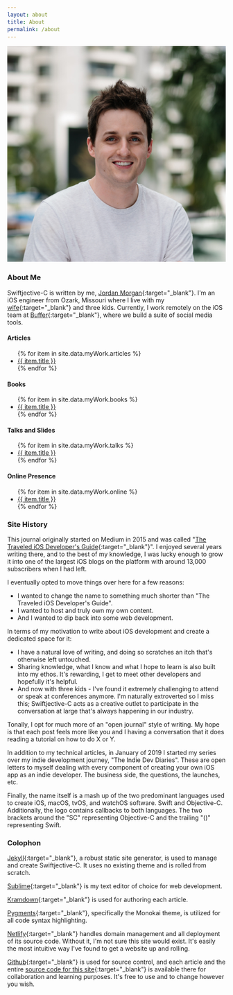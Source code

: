 ```yaml
---
layout: about
title: About
permalink: /about
---
```


<img id="headerImg" alt="headshot" src="/assets/images/about/headshot.jpeg" />

### About Me
Swiftjective-C is written by me, [Jordan Morgan](https://www.twitter.com/jordanmorgan10){:target="_blank"}. I'm an iOS engineer from Ozark, Missouri where I live with my [wife](https://www.instagram.com/jmorgan){:target="_blank"} and three kids. Currently, I work remotely on the iOS team at [Buffer](https://www.buffer.com){:target="_blank"}, where we build a suite of social media tools.

#### Articles 
<ul>
  {% for item in site.data.myWork.articles %}
    <li><a href="{{ item.link }}" target="_blank">{{ item.title }}</a></li>
  {% endfor %}
</ul>

#### Books 
<ul>
  {% for item in site.data.myWork.books %}
    <li><a href="{{ item.link }}" target="_blank">{{ item.title }}</a></li>
  {% endfor %}
</ul>

#### Talks and Slides 
<ul>
  {% for item in site.data.myWork.talks %}
    <li><a href="{{ item.link }}" target="_blank">{{ item.title }}</a></li>
  {% endfor %}
</ul>

#### Online Presence 
<ul>
  {% for item in site.data.myWork.online %}
    <li><a href="{{ item.link }}" target="_blank">{{ item.title }}</a></li>
  {% endfor %}
</ul>

### Site History
This journal originally started on Medium in 2015 and was called "[The Traveled iOS Developer's Guide](https://medium.com/the-traveled-ios-developers-guide){:target="_blank"}". I enjoyed several years writing there, and to the best of my knowledge, I was lucky enough to grow it into one of the largest iOS blogs on the platform with around 13,000 subscribers when I had left.

I eventually opted to move things over here for a few reasons:

- I wanted to change the name to something much shorter than "The Traveled iOS Developer's Guide".
- I wanted to host and truly own my own content.
- And I wanted to dip back into some web development.

In terms of my motivation to write about iOS development and create a dedicated space for it:

- I have a natural love of writing, and doing so scratches an itch that's otherwise left untouched. 
- Sharing knowledge, what I know and what I hope to learn is also built into my ethos. It's rewarding, I get to meet other developers and hopefully it's helpful. 
- And now with three kids - I've found it extremely challenging to attend or speak at conferences anymore. I'm naturally extroverted so I miss this; Swiftjective-C acts as a creative outlet to participate in the conversation at large that's always happening in our industry.

Tonally, I opt for much more of an "open journal" style of writing. My hope is that each post feels more like you and I having a conversation that it does reading a tutorial on how to do X or Y.

In addition to my technical articles, in January of 2019 I started my series over my indie development journey, "The Indie Dev Diaries". These are open letters to myself dealing with every component of creating your own iOS app as an indie developer. The business side, the questions, the launches, etc.

Finally, the name itself is a mash up of the two predominant languages used to create iOS, macOS, tvOS, and watchOS software. Swift and Objective-C. Additionally, the logo contains callbacks to both languages. The two brackets around the "SC" representing Objective-C and the trailing "()" representing Swift.

### Colophon
[Jekyll](https://jekyllrb.com){:target="_blank"}, a robust static site generator, is used to manage and create Swiftjective-C. It uses no existing theme and is rolled from scratch.

[Sublime](https://www.sublimetext.com){:target="_blank"} is my text editor of choice for web development. 

[Kramdown](https://kramdown.gettalong.org){:target="_blank"} is used for authoring each article.

[Pygments](http://pygments.org){:target="_blank"}, specifically the Monokai theme, is utilized for all code syntax highlighting.

[Netlify](https://www.netlify.com){:target="_blank"} handles domain management and all deployment of its source code. Without it, I'm not sure this site would exist. It's easily the most intuitive way I've found to get a website up and rolling.

[Github](https://www.github.com){:target="_blank"} is used for source control, and each article and the entire [source code for this site](https://github.com/DreamingInBinary/Swiftjective-C){:target="_blank"} is available there for collaboration and learning purposes. It's free to use and to change however you wish.

